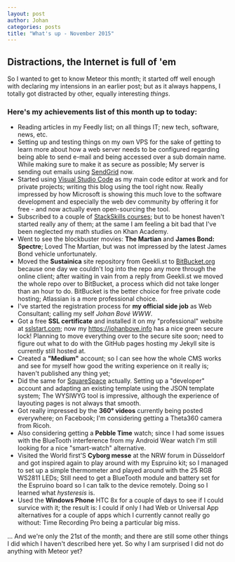 ```yaml
---
layout: post
author: Johan
categories: posts
title: "What's up - November 2015"
---
```


## Distractions, the Internet is full of 'em

So I wanted to get to know Meteor this month; it started off well enough with declaring my intensions in an earlier post; but as it always happens, I totally got distracted by other, equally interesting *things*.

### Here's my achievements list of this month up to today:

- Reading articles in my Feedly list; on all things IT; new tech, software, news, etc.
- Setting up and testing things on my own VPS for the sake of getting to learn more about how a web server needs to be configured regarding being able to send e-mail and being accessed over a sub domain name. While making sure to make it as secure as possible; My server is sending out emails using [SendGrid](http://sendgrid.com) now.
- Started using [Visual Studio Code](https://github.com/Microsoft/vscode) as my main code editor at work and for private projects; writing this blog using the tool right now. Really impressed by how Microsoft is showing this much love to the software development and especially the web dev community by offering it for free - and now actually even open-sourcing the tool.
- Subscribed to a couple of [StackSkills courses](https://stackskills.com/); but to be honest haven't started really any of them; at the same I am feeling a bit bad that I've been neglected my math studies on Khan Academy.
- Went to see the blockbuster movies: **The Martian** and **James Bond: Spectre**; Loved The Martian, but was not impressed by the latest James Bond vehicle unfortunately.
- Moved the **Sustainica** site repository from Geekli.st to [BitBucket.org](http://www.bitbucket.org) because one day we couldn't log into the repo any more through the online client; after waiting in vain from a reply from Geekli.st we moved the whole repo over to BitBucket, a process which did not take longer than an hour to do. BitBucket is the better choice for free private code hosting; Atlassian is a more professional choice.
- I've started the registration process for **my official side job** as Web Consultant; calling my self *Johan Bové WWW*.
- Got a free **SSL certificate** and installed it on my "professional" website at [sslstart.com](http://sslstart.com); now my <https://johanbove.info> has a nice green secure lock! Planning to move everything over to the secure site soon; need to figure out what to do with the GitHub pages hosting my Jekyll site is currently still hosted at.
- Created a **"Medium"** account; so I can see how the whole CMS works and see for myself how good the writing experience on it really is; haven't published any thing yet;
- Did the same for [SquareSpace](http://developers.squarespace.com) actually. Setting up a "developer" account and adapting an existing template using the JSON template system; The WYSIWYG tool is impressive, although the experience of layouting pages is not always that smooth.
- Got really impressed by the **360° videos** currently being posted everywhere; on Facebook; I'm considering getting a Theta360 camera from Ricoh.
- Also considering getting a **Pebble Time** watch; since I had some issues with the BlueTooth interference from my Android Wear watch I'm still looking for a nice "smart-watch" alternative.
- Visited the World first'S **Cyborg messe** at the NRW forum in Düsseldorf and got inspired again to play around with my Espruino kit; so I managed to set up a simple thermometer and played around with the 25 RGB WS2811 LEDs; Still need to get a BlueTooth module and battery set for the Espruino board so I can talk to the device remotely. Doing so I learned what *hysteresis* is.
- Used the **Windows Phone** HTC 8x for a couple of days to see if I could survice with it; the result is: I could if only I had Web or Universal App alternatives for a couple of apps which I currently cannot really go without: Time Recording Pro being a particular big miss.

... And we're only the 21st of the month; and there are still some other things I did which I haven't described here yet. So why I am surprised I did not do anything with Meteor yet?